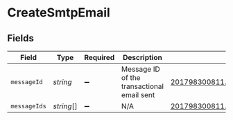 # CreateSmtpEmail


## Fields

| Field                                                                           | Type                                                                            | Required                                                                        | Description                                                                     | Example                                                                         |
| ------------------------------------------------------------------------------- | ------------------------------------------------------------------------------- | ------------------------------------------------------------------------------- | ------------------------------------------------------------------------------- | ------------------------------------------------------------------------------- |
| `messageId`                                                                     | *string*                                                                        | :heavy_minus_sign:                                                              | Message ID of the transactional email sent                                      | <201798300811.5787683@relay.domain.com>                                         |
| `messageIds`                                                                    | *string*[]                                                                      | :heavy_minus_sign:                                                              | N/A                                                                             | <201798300811.5787683@relay.domain.com>,<201798300811.5787683@relay.domain.com> |